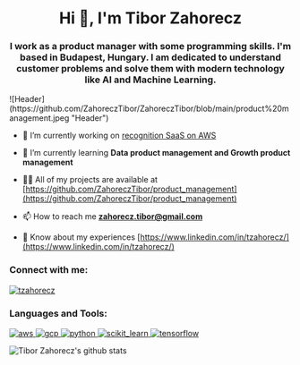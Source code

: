 <h1 align="center">Hi 👋, I'm Tibor Zahorecz</h1>
<h3 align="center">I work as a product manager with some programming skills. I'm based in Budapest, Hungary. I am dedicated to understand customer problems and solve them with modern technology like AI and Machine Learning.</h3>
![Header](https://github.com/ZahoreczTibor/ZahoreczTibor/blob/main/product%20management.jpeg "Header")

- 🔭 I’m currently working on [recognition SaaS on AWS](https://adaptiverecognition.com/anpr-cloud)

- 🌱 I’m currently learning **Data product management and Growth product management**

- 👨‍💻 All of my projects are available at [https://github.com/ZahoreczTibor/product_management](https://github.com/ZahoreczTibor/product_management)

- 📫 How to reach me **zahorecz.tibor@gmail.com**

- 📄 Know about my experiences [https://www.linkedin.com/in/tzahorecz/](https://www.linkedin.com/in/tzahorecz/)

<h3 align="left">Connect with me:</h3>
<p align="left">
<a href="https://linkedin.com/in/tzahorecz" target="blank"><img align="center" src="https://cdn.jsdelivr.net/npm/simple-icons@3.0.1/icons/linkedin.svg" alt="tzahorecz" height="30" width="40" /></a>
</p>

<h3 align="left">Languages and Tools:</h3>
<p align="left"> <a href="https://aws.amazon.com" target="_blank"> <img src="https://devicons.github.io/devicon/devicon.git/icons/amazonwebservices/amazonwebservices-original-wordmark.svg" alt="aws" width="40" height="40"/> </a> <a href="https://cloud.google.com" target="_blank"> <img src="https://www.vectorlogo.zone/logos/google_cloud/google_cloud-icon.svg" alt="gcp" width="40" height="40"/> </a> <a href="https://www.python.org" target="_blank"> <img src="https://devicons.github.io/devicon/devicon.git/icons/python/python-original.svg" alt="python" width="40" height="40"/> </a> <a href="https://scikit-learn.org/" target="_blank"> <img src="https://upload.wikimedia.org/wikipedia/commons/0/05/Scikit_learn_logo_small.svg" alt="scikit_learn" width="40" height="40"/> </a> <a href="https://www.tensorflow.org" target="_blank"> <img src="https://www.vectorlogo.zone/logos/tensorflow/tensorflow-icon.svg" alt="tensorflow" width="40" height="40"/> </a> </p>



![Tibor Zahorecz's github stats](https://github-readme-stats.vercel.app/api?username=ZahoreczTibor&show_icons=true&theme=dark)



